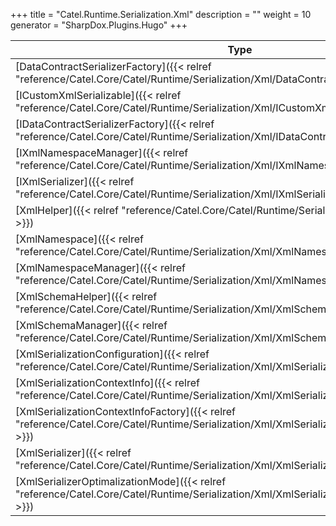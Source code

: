 

+++
title = "Catel.Runtime.Serialization.Xml" 
description = ""
weight = 10
generator = "SharpDox.Plugins.Hugo"
+++

Type|Description
---|---
[DataContractSerializerFactory]({{&lt; relref "reference/Catel.Core/Catel/Runtime/Serialization/Xml/DataContractSerializerFactory.md" &gt;}})| 
[ICustomXmlSerializable]({{&lt; relref "reference/Catel.Core/Catel/Runtime/Serialization/Xml/ICustomXmlSerializable.md" &gt;}})| 
[IDataContractSerializerFactory]({{&lt; relref "reference/Catel.Core/Catel/Runtime/Serialization/Xml/IDataContractSerializerFactory.md" &gt;}})| 
[IXmlNamespaceManager]({{&lt; relref "reference/Catel.Core/Catel/Runtime/Serialization/Xml/IXmlNamespaceManager.md" &gt;}})| 
[IXmlSerializer]({{&lt; relref "reference/Catel.Core/Catel/Runtime/Serialization/Xml/IXmlSerializer.md" &gt;}})| 
[XmlHelper]({{&lt; relref "reference/Catel.Core/Catel/Runtime/Serialization/Xml/XmlHelper.md" &gt;}})| 
[XmlNamespace]({{&lt; relref "reference/Catel.Core/Catel/Runtime/Serialization/Xml/XmlNamespace.md" &gt;}})| 
[XmlNamespaceManager]({{&lt; relref "reference/Catel.Core/Catel/Runtime/Serialization/Xml/XmlNamespaceManager.md" &gt;}})| 
[XmlSchemaHelper]({{&lt; relref "reference/Catel.Core/Catel/Runtime/Serialization/Xml/XmlSchemaHelper.md" &gt;}})| 
[XmlSchemaManager]({{&lt; relref "reference/Catel.Core/Catel/Runtime/Serialization/Xml/XmlSchemaManager.md" &gt;}})| 
[XmlSerializationConfiguration]({{&lt; relref "reference/Catel.Core/Catel/Runtime/Serialization/Xml/XmlSerializationConfiguration.md" &gt;}})| 
[XmlSerializationContextInfo]({{&lt; relref "reference/Catel.Core/Catel/Runtime/Serialization/Xml/XmlSerializationContextInfo.md" &gt;}})| 
[XmlSerializationContextInfoFactory]({{&lt; relref "reference/Catel.Core/Catel/Runtime/Serialization/Xml/XmlSerializationContextInfoFactory.md" &gt;}})| 
[XmlSerializer]({{&lt; relref "reference/Catel.Core/Catel/Runtime/Serialization/Xml/XmlSerializer.md" &gt;}})| 
[XmlSerializerOptimalizationMode]({{&lt; relref "reference/Catel.Core/Catel/Runtime/Serialization/Xml/XmlSerializerOptimalizationMode.md" &gt;}})| 

